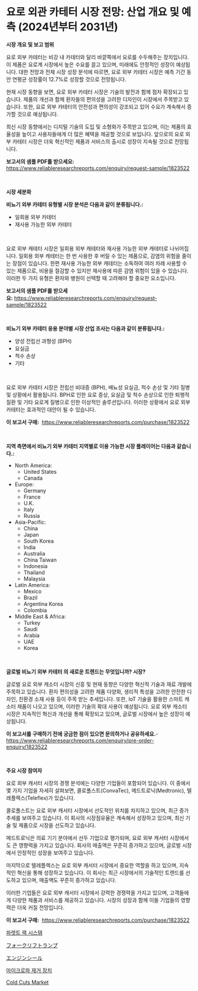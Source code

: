 <p><h1>요로 외관 카테터 시장 전망: 산업 개요 및 예측 (2024년부터 2031년)</h1></p><p><strong>시장 개요 및 보고 범위</strong></p>
<p><p>요로 외부 카테터는 비강 내 카테터와 달리 바깥쪽에서 요로를 수두해주는 장치입니다. 이 제품은 요로계 시장에서 높은 수요를 끌고 있으며, 미래에도 안정적인 성장이 예상됩니다. 대한 전망과 전체 시장 성장 분석에 따르면, 요로 외부 카테터 시장은 예측 기간 동안 연평균 성장률이 12.7%로 성장할 것으로 전망됩니다. </p><p>현재 시장 동향을 보면, 요로 외부 카테터 시장은 기술의 발전과 함께 점차 확장되고 있습니다. 제품의 개선과 함께 환자들의 편의성을 고려한 디자인이 시장에서 주목받고 있습니다. 또한, 요로 외부 카테터의 안전성과 편의성이 강조되고 있어 수요가 계속해서 증가할 것으로 예상됩니다. </p><p>최신 시장 동향에서는 디지털 기술의 도입 및 소형화가 주목받고 있으며, 이는 제품의 효율성을 높이고 사용자들에게 더 많은 혜택을 제공할 것으로 보입니다. 앞으로의 요로 외부 카테터 시장은 더욱 혁신적인 제품과 서비스의 출시로 성장이 지속될 것으로 전망됩니다.</p></p>
<p><strong>보고서의 샘플 PDF를 받으세요:</strong> <a href="https://www.reliableresearchreports.com/enquiry/request-sample/1823522">https://www.reliableresearchreports.com/enquiry/request-sample/1823522</a></p>
<p>&nbsp;</p>
<p><strong>시장 세분화</strong></p>
<p><strong>비뇨기 외부 카테터 유형별 시장 분석은 다음과 같이 분류됩니다.:</strong></p>
<p><ul><li>일회용 외부 카테터</li><li>재사용 가능한 외부 카테터</li></ul></p>
<p>&nbsp;</p>
<p><p>요로 외부 캐테터 시장은 일회용 외부 캐테터와 재사용 가능한 외부 캐테터로 나뉘어집니다. 일회용 외부 캐테터는 한 번 사용한 후 버릴 수 있는 제품으로, 감염의 위험을 줄이는 장점이 있습니다. 한편 재사용 가능한 외부 캐테터는 소독하여 여러 차례 사용할 수 있는 제품으로, 비용을 절감할 수 있지만 재사용에 따른 감염 위험이 있을 수 있습니다. 이러한 두 가지 유형은 환자와 병원이 선택할 때 고려해야 할 중요한 요소입니다.</p></p>
<p><strong>보고서의 샘플 PDF를 받으세요:</strong>&nbsp;<a href="https://www.reliableresearchreports.com/enquiry/request-sample/1823522">https://www.reliableresearchreports.com/enquiry/request-sample/1823522</a></p>
<p>&nbsp;</p>
<p><strong> 비뇨기 외부 카테터 응용 분야별 시장 산업 조사는 다음과 같이 분류됩니다.:</strong></p>
<p><ul><li>양성 전립선 과형성 (BPH)</li><li>요실금</li><li>척수 손상</li><li>기타</li></ul></p>
<p>&nbsp;</p>
<p><p>요로 외부 카테터 시장은 전립선 비대증 (BPH), 배뇨성 요실금, 척수 손상 및 기타 질병 및 상황에서 활용됩니다. BPH로 인한 요로 증상, 요실금 및 척수 손상으로 인한 퇴행적 질환 및 기타 요로계 질병으로 인한 이상적인 솔루션입니다. 이러한 상황에서 요로 외부 카테터는 효과적인 대안이 될 수 있습니다.</p></p>
<p><strong>이 보고서 구매:</strong>&nbsp; <a href="https://www.reliableresearchreports.com/purchase/1823522">https://www.reliableresearchreports.com/purchase/1823522</a></p>
<p>&nbsp;</p>
<p><strong>지역 측면에서 비뇨기 외부 카테터 지역별로 이용 가능한 시장 플레이어는 다음과 같습니다.:</strong></p>
<p><ul>
    <li>
        North America:
        <ul>
            <li>United States</li>
            <li>Canada</li>
        </ul>
    </li>
    <li>
        Europe:
        <ul>
            <li>Germany</li>
            <li>France</li>
            <li>U.K.</li>
            <li>Italy</li>
            <li>Russia</li>
        </ul>
    </li>
    <li>
        Asia-Pacific:
        <ul>
            <li>China</li>
            <li>Japan</li>
            <li>South Korea</li>
            <li>India</li>
            <li>Australia</li>
            <li>China Taiwan</li>
            <li>Indonesia</li>
            <li>Thailand</li>
            <li>Malaysia</li>
        </ul>
    </li>
    <li>
        Latin America:
        <ul>
            <li>Mexico</li>
            <li>Brazil</li>
            <li>Argentina Korea</li>
            <li>Colombia</li>
        </ul>
    </li>
    <li>
        Middle East & Africa:
        <ul>
            <li>Turkey</li>
            <li>Saudi</li>
            <li>Arabia</li>
            <li>UAE</li>
            <li>Korea</li>
        </ul>
    </li>
    </ul></p>
<p>&nbsp;</p>
<p><strong>글로벌 비뇨기 외부 카테터 의 새로운 트렌드는 무엇입니까? 시장?</strong></p>
<p><p>글로벌 요로 외부 캐소터 시장의 신흥 및 현재 동향은 다양한 혁신적 기술과 재료 개발에 주목하고 있습니다. 환자 편의성을 고려한 제품 다양화, 생리적 특성을 고려한 안전한 디자인, 친환경 소재 사용 등이 주목 받는 추세입니다. 또한, IoT 기술을 활용한 스마트 캐소터 제품이 나오고 있으며, 이러한 기술의 확대 사용이 예상됩니다. 요로 외부 캐소터 시장은 지속적인 혁신과 개선을 통해 확장되고 있으며, 글로벌 시장에서 높은 성장이 예상됩니다.</p></p>
<p><strong>이 보고서를 구매하기 전에 궁금한 점이 있으면 문의하거나 공유하세요.</strong>- <a href="https://www.reliableresearchreports.com/enquiry/pre-order-enquiry/1823522">https://www.reliableresearchreports.com/enquiry/pre-order-enquiry/1823522</a></p>
<p>&nbsp;</p>
<p><strong>주요 시장 참여자</strong></p>
<p><p>요로 외부 캐서터 시장의 경쟁 분석에는 다양한 기업들이 포함되어 있습니다. 이 중에서 몇 가지 기업을 자세히 살펴보면, 콜로폴스트(ConvaTec), 메드트로닉(Medtronic), 텔레플렉스(Teleflex)가 있습니다.</p><p>콜로폴스트는 요로 외부 캐서터 시장에서 선도적인 위치를 차지하고 있으며, 최근 증가 추세를 보여주고 있습니다. 이 회사의 시장점유율은 계속해서 성장하고 있으며, 최신 기술 및 제품으로 시장을 선도하고 있습니다.</p><p>메드트로닉은 의료 기기 분야에서 선두 기업으로 평가되며, 요로 외부 캐서터 시장에서도 큰 영향력을 가지고 있습니다. 회사의 매출액은 꾸준히 증가하고 있으며, 글로벌 시장에서 안정적인 성장을 보여주고 있습니다.</p><p>마지막으로 텔레플렉스는 요로 외부 캐서터 시장에서 중요한 역할을 하고 있으며, 지속적인 혁신을 통해 성장하고 있습니다. 이 회사는 최근 시장에서의 기술적인 트렌드를 선도하고 있으며, 매출액도 꾸준히 증가하고 있습니다.</p><p>이러한 기업들은 요로 외부 캐서터 시장에서 강력한 경쟁력을 가지고 있으며, 고객들에게 다양한 제품과 서비스를 제공하고 있습니다. 시장의 성장과 함께 이들 기업들의 영향력은 더욱 커질 전망입니다.</p></p>
<p><strong>이 보고서 구매:</strong>&nbsp;&nbsp;<a href="https://www.reliableresearchreports.com/purchase/1823522">https://www.reliableresearchreports.com/purchase/1823522</a></p>
<p><p><a href="https://medium.com/@kellylyncyh543964/%ED%8C%94%EB%A0%88%ED%8A%B8-%EB%9E%99-%EC%8B%9C%EC%8A%A4%ED%85%9C-%EC%8B%9C%EC%9E%A5%EC%9D%80-%EC%8B%9C%EC%9E%A5-%EC%A0%90%EC%9C%A0%EC%9C%A8-%EC%8B%9C%EC%9E%A5-%EB%8F%99%ED%96%A5-%EB%B0%8F-%EC%8B%9C%EC%9E%A5-%EC%84%B1%EC%9E%A5%EC%97%90-%EB%8C%80%ED%95%9C-%EC%A0%95%EB%B3%B4%EB%A5%BC-%EC%A0%9C%EA%B3%B5%ED%95%A9%EB%8B%88%EB%8B%A4-96a5c45ab9b7">파렛트 랙 시스템</a></p><p><a href="https://github.com/joaejkdzgyljvo6/Market-Research-Report-List-1/blob/main/34746995049.md">フォークリフトランプ</a></p><p><a href="https://medium.com/@eunawiegad2023/%E3%82%A8%E3%83%B3%E3%82%B8%E3%83%B3%E3%82%B7%E3%83%BC%E3%83%AB%E5%B8%82%E5%A0%B4-%E7%AB%B6%E4%BA%89%E5%88%86%E6%9E%90-%E5%B8%82%E5%A0%B4%E5%8B%95%E5%90%91-%E3%81%8A%E3%82%88%E3%81%B32031%E5%B9%B4%E3%81%BE%E3%81%A7%E3%81%AE%E4%BA%88%E6%B8%AC-f2de922f7f21">エンジンシール</a></p><p><a href="https://github.com/vsap75a286l/Market-Research-Report-List-1/blob/main/58746704622.md">마이크로파 제거 장치</a></p><p><a href="https://github.com/lylyparadise/Market-Research-Report-List-2/blob/main/cold-cuts-market.md">Cold Cuts Market</a></p></p>
